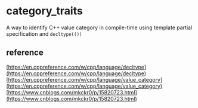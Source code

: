 # category_traits
A way to identify C++ value category in compile-time using template partial specification and `decltype(())`

## reference

[https://en.cppreference.com/w/cpp/language/decltype](https://en.cppreference.com/w/cpp/language/decltype)  
[https://en.cppreference.com/w/cpp/language/value_category](https://en.cppreference.com/w/cpp/language/value_category)  
[https://www.cnblogs.com/mkckr0/p/15820723.html](https://www.cnblogs.com/mkckr0/p/15820723.html)
